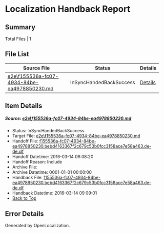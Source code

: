 # <a name='report-top'></a> Localization Handback Report

## Summary
 Total Files | 1

## File List
 Source File | Status | Details 
 ----------- | ------ | ------- 
 [e2e\f155536a-fc07-4934-84be-ea4978850230.md](https://github.com/OpenLocalizationTest/oltest/blob/65eaff7ea20a8df92fa5a1fd9502e6a94d538362/e2e/f155536a-fc07-4934-84be-ea4978850230.md) | InSyncHandedBackSuccess | [Details](#2d93c635464791b1ba88da427c807ef01faa96bd7)

## Item Details
##### <a name='2d93c635464791b1ba88da427c807ef01faa96bd7'></a> Source: [e2e\f155536a-fc07-4934-84be-ea4978850230.md](https://github.com/OpenLocalizationTest/oltest/blob/65eaff7ea20a8df92fa5a1fd9502e6a94d538362/e2e/f155536a-fc07-4934-84be-ea4978850230.md)
* Status: InSyncHandedBackSuccess
* Target File: [e2e\f155536a-fc07-4934-84be-ea4978850230.md](https://github.com/OpenLocalizationTestOrg/oltest.de-de/blob/528163bba3d4e4dc804cbbf06c9e32d44c3da682/e2e/f155536a-fc07-4934-84be-ea4978850230.md)
* Handoff File: [f155536a-fc07-4934-84be-ea4978850230.bebd4163367f2c679c53b0fcc3158ace7e58a463.de-de.xlf](https://github.com/OpenLocalizationTestOrg/olhandoff/blob/20a20a2981d5dd61b4e05da4213aed20eb5ac0c3/ol-handoff/OpenLocalizationTestOrg/oltest.de-de/yuwzho/ht/f155536a-fc07-4934-84be-ea4978850230.bebd4163367f2c679c53b0fcc3158ace7e58a463.de-de.xlf)
* Handoff Datetime: 2016-03-14 09:08:20
* Handoff Reason: Include
* Archive File: 
* Archive Datetime: 0001-01-01 00:00:00
* Handback File: [f155536a-fc07-4934-84be-ea4978850230.bebd4163367f2c679c53b0fcc3158ace7e58a463.de-de.xlf](https://github.com/OpenLocalizationTestOrg/olhandback/blob/711a08a6d345bfa8339a72a45c24d07d885eb96a/ol-handback/OpenLocalizationTestOrg/oltest.de-de/yuwzho/ht/f155536a-fc07-4934-84be-ea4978850230.bebd4163367f2c679c53b0fcc3158ace7e58a463.de-de.xlf)
* Handback Datetime: 2016-03-14 09:09:01
* [Back to Top](#report-top)


## Error Details

Generated by OpenLocalization.
